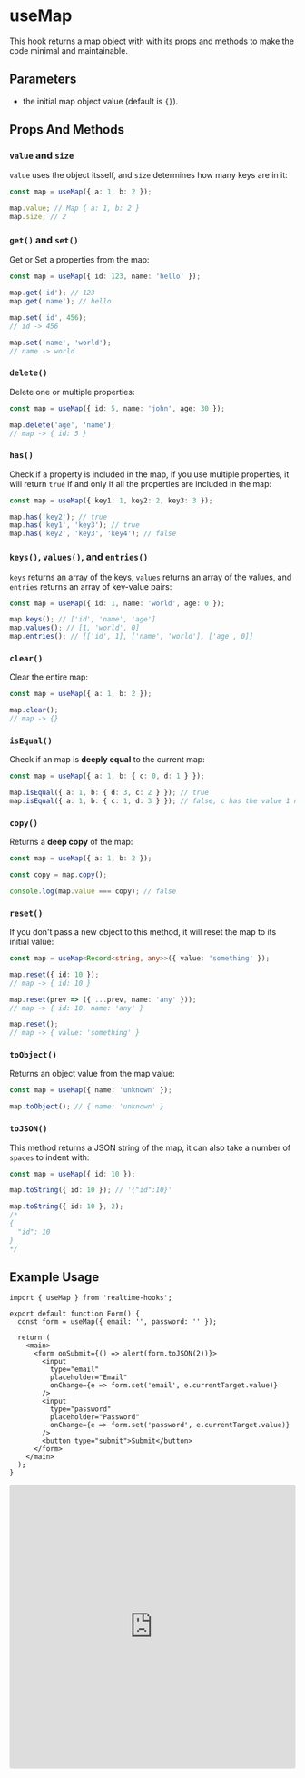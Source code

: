 # useMap

This hook returns a map object with with its props and methods to make the code minimal and maintainable.

## Parameters

- the initial map object value (default is `{}`).

## Props And Methods

### `value` and `size`

`value` uses the object itsself, and `size` determines how many keys are in it:

```ts
const map = useMap({ a: 1, b: 2 });

map.value; // Map { a: 1, b: 2 }
map.size; // 2
```

### `get()` and `set()`

Get or Set a properties from the map:

```ts
const map = useMap({ id: 123, name: 'hello' });

map.get('id'); // 123
map.get('name'); // hello

map.set('id', 456);
// id -> 456

map.set('name', 'world');
// name -> world
```

### `delete()`

Delete one or multiple properties:

```ts
const map = useMap({ id: 5, name: 'john', age: 30 });

map.delete('age', 'name');
// map -> { id: 5 }
```

### `has()`

Check if a property is included in the map, if you use multiple properties, it will return `true` if and only if all the properties are included in the map:

```ts
const map = useMap({ key1: 1, key2: 2, key3: 3 });

map.has('key2'); // true
map.has('key1', 'key3'); // true
map.has('key2', 'key3', 'key4'); // false
```

### `keys()`, `values()`, and `entries()`

`keys` returns an array of the keys, `values` returns an array of the values, and `entries` returns an array of key-value pairs:

```ts
const map = useMap({ id: 1, name: 'world', age: 0 });

map.keys(); // ['id', 'name', 'age']
map.values(); // [1, 'world', 0]
map.entries(); // [['id', 1], ['name', 'world'], ['age', 0]]
```

### `clear()`

Clear the entire map:

```ts
const map = useMap({ a: 1, b: 2 });

map.clear();
// map -> {}
```

### `isEqual()`

Check if an map is **deeply equal** to the current map:

```ts
const map = useMap({ a: 1, b: { c: 0, d: 1 } });

map.isEqual({ a: 1, b: { d: 3, c: 2 } }); // true
map.isEqual({ a: 1, b: { c: 1, d: 3 } }); // false, c has the value 1 not 2
```

### `copy()`

Returns a **deep copy** of the map:

```ts
const map = useMap({ a: 1, b: 2 });

const copy = map.copy();

console.log(map.value === copy); // false
```

### `reset()`

If you don't pass a new object to this method, it will reset the map to its initial value:

```ts
const map = useMap<Record<string, any>>({ value: 'something' });

map.reset({ id: 10 });
// map -> { id: 10 }

map.reset(prev => ({ ...prev, name: 'any' }));
// map -> { id: 10, name: 'any' }

map.reset();
// map -> { value: 'something' }
```

### `toObject()`

Returns an object value from the map value:

```ts
const map = useMap({ name: 'unknown' });

map.toObject(); // { name: 'unknown' }
```

### `toJSON()`

This method returns a JSON string of the map, it can also take a number of `spaces` to indent with:

```ts
const map = useMap({ id: 10 });

map.toString({ id: 10 }); // '{"id":10}'

map.toString({ id: 10 }, 2);
/*
{
  "id": 10
}
*/
```

## Example Usage

```tsx
import { useMap } from 'realtime-hooks';

export default function Form() {
  const form = useMap({ email: '', password: '' });

  return (
    <main>
      <form onSubmit={() => alert(form.toJSON(2))}>
        <input
          type="email"
          placeholder="Email"
          onChange={e => form.set('email', e.currentTarget.value)}
        />
        <input
          type="password"
          placeholder="Password"
          onChange={e => form.set('password', e.currentTarget.value)}
        />
        <button type="submit">Submit</button>
      </form>
    </main>
  );
}
```

<iframe src="https://codesandbox.io/embed/usemap-t9v8wg?fontsize=14&hidenavigation=1&module=%2Fsrc%2FComponent.tsx&theme=dark" style="width:100%; height:500px; border:0; border-radius: 4px; overflow:hidden;" title="useMap" allow="accelerometer; ambient-light-sensor; camera; encrypted-media; geolocation; gyroscope; hid; microphone; midi; payment; usb; vr; xr-spatial-tracking" sandbox="allow-forms allow-modals allow-popups allow-presentation allow-same-origin allow-scripts"></iframe>
